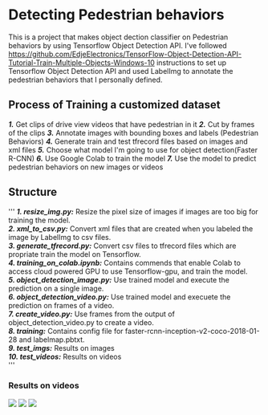 # Detecting Pedestrian behaviors
This is a project that makes object dection classifier on Pedestrian behaviors by using Tensorflow Object Detection API. I've followed https://github.com/EdjeElectronics/TensorFlow-Object-Detection-API-Tutorial-Train-Multiple-Objects-Windows-10 instructions to set up Tensorflow Object Detection API and used LabelImg to annotate the pedestrian behaviors that I personally defined.
## Process of Training a customized dataset
***1.*** Get clips of drive view videos that have pedestrian in it
***2.*** Cut by frames of the clips
***3.*** Annotate images with bounding boxes and labels (Pedestrian Behaviors) 
***4.*** Generate train and test tfrecord files based on images and xml files
***5.*** Choose what model I'm going to use for object detection(Faster R-CNN)
***6.*** Use Google Colab to train the model
***7.*** Use the model to predict pedestrian behaviors on new images or videos

## Structure 
'''
***1. resize_img.py:*** Resize the pixel size of images if images are too big for training the model.  
***2. xml_to_csv.py:*** Convert xml files that are created when you labeled the image by LabelImg to csv files.  
***3. generate_tfrecord.py:*** Convert csv files to tfrecord files which are propriate train the model on Tensorflow.  
***4. training_on_colab.ipynb:*** Contains commends that enable Colab to access cloud powered GPU to use Tensorflow-gpu, and train the model.    
***5. object_detection_image.py:*** Use trained model and execute the prediction on a single image.  
***6. object_detection_video.py:*** Use trained model and execuete the prediction on frames of a video.  
***7. create_video.py:*** Use frames from the output of object_detection_video.py to create a video.  
***8. training:*** Contains config file for faster-rcnn-inception-v2-coco-2018-01-28 and labelmap.pbtxt.  
***9. test_imgs:*** Results on images  
***10. test_videos:*** Results on videos  
'''
### Results on videos
![](test_videos/test_video_1.gif)
![](test_videos/test_video_2.gif)
![](test_videos/test_video_3.gif)

